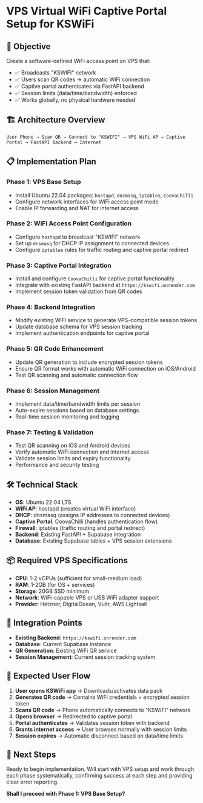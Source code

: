 # VPS Virtual WiFi Captive Portal Setup for KSWiFi

## 🎯 **Objective**
Create a software-defined WiFi access point on VPS that:
- ✅ Broadcasts "KSWIFI" network 
- ✅ Users scan QR codes → automatic WiFi connection
- ✅ Captive portal authenticates via FastAPI backend
- ✅ Session limits (data/time/bandwidth) enforced
- ✅ Works globally, no physical hardware needed

## 🏗️ **Architecture Overview**
```
User Phone → Scan QR → Connect to "KSWIFI" → VPS WiFi AP → Captive Portal → FastAPI Backend → Internet
```

## 📋 **Implementation Plan**

### **Phase 1: VPS Base Setup**
- Install Ubuntu 22.04 packages: `hostapd`, `dnsmasq`, `iptables`, `CoovaChilli`
- Configure network interfaces for WiFi access point mode
- Enable IP forwarding and NAT for internet access

### **Phase 2: WiFi Access Point Configuration**
- Configure `hostapd` to broadcast "KSWIFI" network
- Set up `dnsmasq` for DHCP IP assignment to connected devices
- Configure `iptables` rules for traffic routing and captive portal redirect

### **Phase 3: Captive Portal Integration**
- Install and configure `CoovaChilli` for captive portal functionality
- Integrate with existing FastAPI backend at `https://kswifi.onrender.com`
- Implement session token validation from QR codes

### **Phase 4: Backend Integration**
- Modify existing WiFi service to generate VPS-compatible session tokens
- Update database schema for VPS session tracking
- Implement authentication endpoints for captive portal

### **Phase 5: QR Code Enhancement**
- Update QR generation to include encrypted session tokens
- Ensure QR format works with automatic WiFi connection on iOS/Android
- Test QR scanning and automatic connection flow

### **Phase 6: Session Management**
- Implement data/time/bandwidth limits per session
- Auto-expire sessions based on database settings
- Real-time session monitoring and logging

### **Phase 7: Testing & Validation**
- Test QR scanning on iOS and Android devices
- Verify automatic WiFi connection and internet access
- Validate session limits and expiry functionality
- Performance and security testing

## 🛠️ **Technical Stack**
- **OS**: Ubuntu 22.04 LTS
- **WiFi AP**: hostapd (creates virtual WiFi interface)
- **DHCP**: dnsmasq (assigns IP addresses to connected devices)
- **Captive Portal**: CoovaChilli (handles authentication flow)
- **Firewall**: iptables (traffic routing and portal redirect)
- **Backend**: Existing FastAPI + Supabase integration
- **Database**: Existing Supabase tables + VPS session extensions

## 📦 **Required VPS Specifications**
- **CPU**: 1-2 vCPUs (sufficient for small-medium load)
- **RAM**: 1-2GB (for OS + services)
- **Storage**: 20GB SSD minimum
- **Network**: WiFi-capable VPS or USB WiFi adapter support
- **Provider**: Hetzner, DigitalOcean, Vultr, AWS Lightsail

## 🔄 **Integration Points**
- **Existing Backend**: `https://kswifi.onrender.com`
- **Database**: Current Supabase instance
- **QR Generation**: Existing WiFi QR service
- **Session Management**: Current session tracking system

## 🎯 **Expected User Flow**
1. **User opens KSWiFi app** → Downloads/activates data pack
2. **Generates QR code** → Contains WiFi credentials + encrypted session token
3. **Scans QR code** → Phone automatically connects to "KSWIFI" network
4. **Opens browser** → Redirected to captive portal
5. **Portal authenticates** → Validates session token with backend
6. **Grants internet access** → User browses normally with session limits
7. **Session expires** → Automatic disconnect based on data/time limits

## 🚀 **Next Steps**
Ready to begin implementation. Will start with VPS setup and work through each phase systematically, confirming success at each step and providing clear error reporting.

**Shall I proceed with Phase 1: VPS Base Setup?**